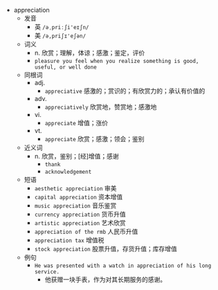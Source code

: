 - appreciation
  - 发音
    - 英 `/əˌpriːʃi'eɪʃn/`
    - 美 `/ə,priʃɪ'eʃən/`
  - 词义
    - n. 欣赏；理解，体谅；感激；鉴定，评价
    - `pleasure you feel when you realize something is good, useful, or well done`
  - 同根词
    - adj.
      - `appreciative` 感激的；赏识的；有欣赏力的；承认有价值的
    - adv.
      - `appreciatively` 欣赏地，赞赏地；感激地
    - vi.
      - `appreciate` 增值；涨价
    - vt.
      - `appreciate` 欣赏；感激；领会；鉴别
  - 近义词
    - n. 欣赏，鉴别；[经]增值；感谢
      - `thank`
      - `acknowledgement`
  - 短语
    - `aesthetic appreciation` 审美 
    - `capital appreciation` 资本增值 
    - `music appreciation` 音乐鉴赏 
    - `currency appreciation` 货币升值 
    - `artistic appreciation` 艺术欣赏 
    - `appreciation of the rmb` 人民币升值 
    - `appreciation tax` 增值税 
    - `stock appreciation` 股票升值，存货升值；库存增值 
  - 例句
    - `He was presented with a watch in appreciation of his long service.`
      - 他获赠一块手表，作为对其长期服务的感谢。

